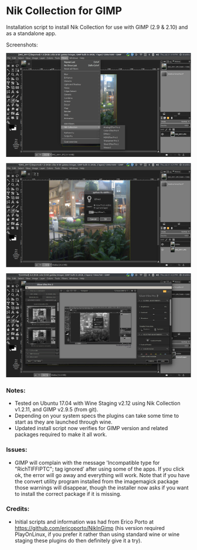 Nik Collection for GIMP
===

Installation script to install Nik Collection for use with GIMP (2.9 & 2.10) and as a standalone app. 

Screenshots:

![](images/screen_1.png)


![](images/screen_2.png)


![](images/screen_3.png)

### Notes:

* Tested on Ubuntu 17.04 with Wine Staging v2.12 using Nik Collection v1.2.11, and GIMP v2.9.5 (from git).
* Depending on your system specs the plugins can take some time to start as they are launched through wine.
* Updated install script now verifies for GIMP version and related packages required to make it all work.

### Issues:

* GIMP will complain with the message 'Incompatible type for "RichTIFFIPTC"; tag ignored' after using some of the apps. If you click ok, the error will go away and everything will work. Note that if you have the convert utility program installed from the imagemagick package those warnings will disappear, though the installer now asks if you want to install the correct package if it is missing.

### Credits:

* Initial scripts and information was had from Erico Porto at https://github.com/ericoporto/NikInGimp (his version required PlayOnLinux, if you prefer it rather than using standard wine or wine staging these plugins do then definitely give it a try).

